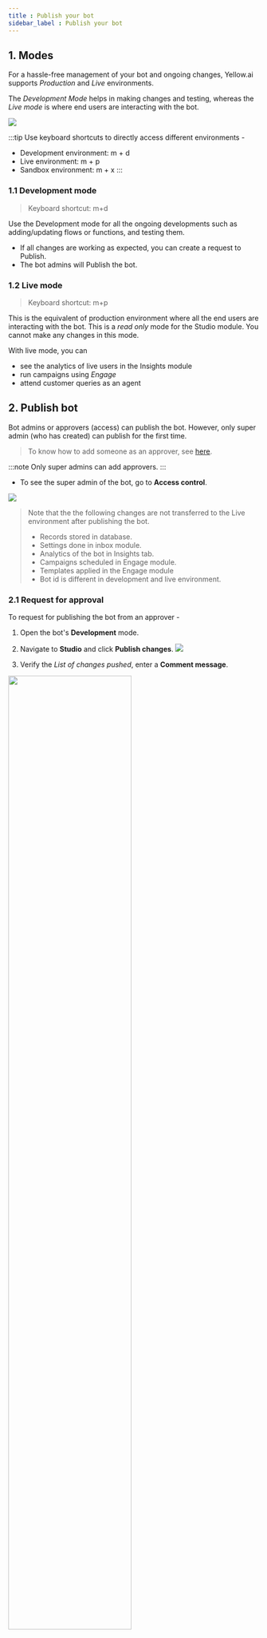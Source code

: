 ```yaml
---
title : Publish your bot
sidebar_label : Publish your bot
---
```


## 1. Modes

For a hassle-free management of your bot and ongoing changes, Yellow.ai supports *Production* and *Live* environments. 

The *Development Mode* helps in making changes and testing, whereas the *Live mode* is where end users are interacting with the bot.

![](https://i.imgur.com/zZS1e4X.png)


:::tip
Use keyboard shortcuts to directly access different environments -
* Development environment: m + d
* Live environment: m + p
* Sandbox environment: m + x
:::

### 1.1 Development mode 

> Keyboard shortcut: m+d

Use the Development mode for all the ongoing developments such as adding/updating flows or functions, and testing them. 
* If all changes are working as expected, you can create a request to Publish. 
* The bot admins will Publish the bot. 



### 1.2 Live mode 

> Keyboard shortcut: m+p

This is the equivalent of production environment where all the end users are interacting with the bot. This is a *read only* mode for the Studio module. You cannot make any changes in this mode. 

With live mode, you can 
* see the analytics of live users in the Insights module
* run campaigns using *Engage* 
* attend customer queries as an agent 

## 2. Publish bot


Bot admins or approvers (access) can publish the bot. However, only super admin (who has created) can publish for the first time.

> To know how to add someone as an approver, see [here](https://docs.yellow.ai/docs/platform_concepts/configurations/access-management). 

:::note 
Only super admins can add approvers.
:::

* To see the super admin of the bot, go to **Access control**.


![](https://i.imgur.com/gd7yn1Q.png)

> Note that the the following changes are not transferred to the Live environment after publishing the bot.
> * Records stored in database.
> * Settings done in inbox module.
> * Analytics of the bot in Insights tab.
> * Campaigns scheduled in Engage module.
> * Templates applied in the Engage module
> * Bot id is different in development and live environment.



### 2.1 Request for approval

To request for publishing the bot from an approver -

1. Open the bot's **Development** mode.
2. Navigate to **Studio** and click **Publish changes**. 
![](https://i.imgur.com/KpPExXP.jpg)

3. Verify the *List of changes pushed*, enter a **Comment message**.
<img src="https://i.imgur.com/Vw2K047.png" width="70%"/>

4. Click **Publish**. You will see the *Publish approval awaited* status until the bot is published.


<img src="https://i.imgur.com/KP1Z06P.jpg"/>






### 2.2 Approve request & publish bot

When someone raises a publish request, the super admin and approvers will receive an email with subject line *Approval needed to publish Assistant : <YOUR_BOT_NAME>*

Before approving
* Make sure the bot is working as expected in the development environment. You can test all the functionalities before approving.
* The bot is trained with correct intents.

To publish the bot follow these steps -

:::note
If you see the publish button is disabled and it says that bot is in read-only mode, make sure all the previous publish requests are approved and published.
:::

When someone raises a publish request, the super admin and approvers will receive an email with subject line *Approval needed to publish Assistant : <YOUR_BOT_NAME>*

1. Open the email and click on **Check publish request**. It will redirect you to the bot approval page.
![](https://i.imgur.com/2P0Muuy.png)

2. Click in the Profile drop-down > **Take actions**, and navigate to the **Bot approval** tab
![](https://i.imgur.com/fWqYPzH.png)

3. Click **Approve**.

4. Verify all the items mentioned in the checklist and select each checkbox post completing.
<img src="https://i.imgur.com/FT5KrCR.png" width="70%"/>

5. Click **Approvre** to confirm approval.


When the bot is published successfully, the admins and approvers of the bot receive an email with the subject line *Assistant : <BOT_NAME> has been approved* with the name of the user who published it.
![](https://i.imgur.com/tcdvurC.png)


